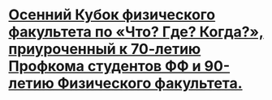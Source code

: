 # [Осенний Кубок физического факультета по «Что? Где? Когда?», приуроченный к 70-летию Профкома студентов ФФ и 90-летию Физического факультета. ](https://vladislav-ff.github.io/chgk/results/30_nov)
